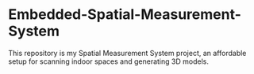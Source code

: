 # Embedded-Spatial-Measurement-System
This repository is my Spatial Measurement System project, an affordable setup for scanning indoor spaces and generating 3D models.
